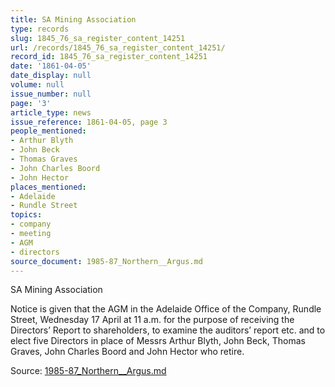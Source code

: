 ```yaml
---
title: SA Mining Association
type: records
slug: 1845_76_sa_register_content_14251
url: /records/1845_76_sa_register_content_14251/
record_id: 1845_76_sa_register_content_14251
date: '1861-04-05'
date_display: null
volume: null
issue_number: null
page: '3'
article_type: news
issue_reference: 1861-04-05, page 3
people_mentioned:
- Arthur Blyth
- John Beck
- Thomas Graves
- John Charles Boord
- John Hector
places_mentioned:
- Adelaide
- Rundle Street
topics:
- company
- meeting
- AGM
- directors
source_document: 1985-87_Northern__Argus.md
---
```


SA Mining Association

Notice is given that the AGM in the Adelaide Office of the Company, Rundle Street, Wednesday 17 April at 11 a.m. for the purpose of receiving the Directors’ Report to shareholders, to examine the auditors’ report etc. and to elect five Directors in place of Messrs Arthur Blyth, John Beck, Thomas Graves, John Charles Boord and John Hector who retire.

Source: [1985-87_Northern__Argus.md](/downloads/markdown/1985-87_Northern__Argus.md)
